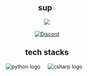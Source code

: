 <div align="center">
  
  ## <strong>sup<img src="https://raw.githubusercontent.com/ginny100/ginny100/main/assets/waving-hand.webp" width="2%"></strong><br/>
  <p align="center">
    <a><img src="https://readme-typing-svg.herokuapp.com?color=3DF7E2&size=25&center=true&lines=owner+@+paraselling;para.ac"></a>
  </p>
  
</div>

<div align="center">
  <a href="https://discord.gg/paraselling">
    <img src="https://discord.c99.nl/widget/theme-1/1267840515114799105" alt="Discord" />
  </a>
</div>

## <div align="center">tech stacks</div>
<div align="center">
  <img src="https://cdn.jsdelivr.net/gh/devicons/devicon/icons/python/python-original.svg" height="40" alt="python logo"  />
  <img width="12" />
  <img src="https://cdn.jsdelivr.net/gh/devicons/devicon/icons/csharp/csharp-original.svg" height="40" alt="csharp logo"  />
  <img width="12" />
</div>


